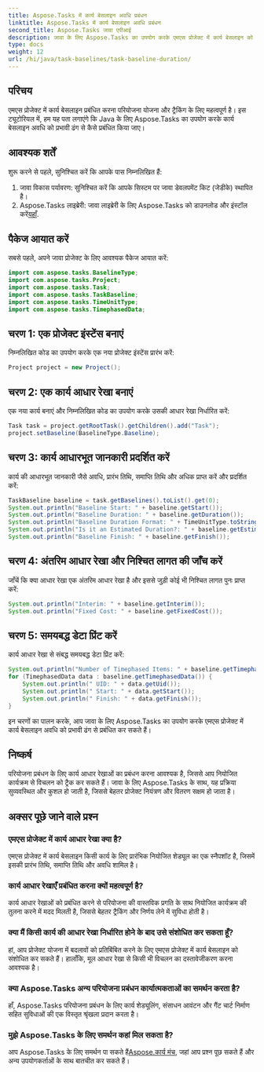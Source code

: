 ```yaml
---
title: Aspose.Tasks में कार्य बेसलाइन अवधि प्रबंधन
linktitle: Aspose.Tasks में कार्य बेसलाइन अवधि प्रबंधन
second_title: Aspose.Tasks जावा एपीआई
description: जावा के लिए Aspose.Tasks का उपयोग करके एमएस प्रोजेक्ट में कार्य बेसलाइन को कुशलतापूर्वक प्रबंधित करना सीखें। यह ट्यूटोरियल आपको प्रक्रिया के माध्यम से चरण-दर-चरण मार्गदर्शन करता है।
type: docs
weight: 12
url: /hi/java/task-baselines/task-baseline-duration/
---
```

## परिचय
एमएस प्रोजेक्ट में कार्य बेसलाइन प्रबंधित करना परियोजना योजना और ट्रैकिंग के लिए महत्वपूर्ण है। इस ट्यूटोरियल में, हम यह पता लगाएंगे कि Java के लिए Aspose.Tasks का उपयोग करके कार्य बेसलाइन अवधि को प्रभावी ढंग से कैसे प्रबंधित किया जाए।
## आवश्यक शर्तें
शुरू करने से पहले, सुनिश्चित करें कि आपके पास निम्नलिखित हैं:
1. जावा विकास पर्यावरण: सुनिश्चित करें कि आपके सिस्टम पर जावा डेवलपमेंट किट (जेडीके) स्थापित है।
2.  Aspose.Tasks लाइब्रेरी: जावा लाइब्रेरी के लिए Aspose.Tasks को डाउनलोड और इंस्टॉल करें[यहाँ](https://releases.aspose.com/tasks/java/).

## पैकेज आयात करें
सबसे पहले, अपने जावा प्रोजेक्ट के लिए आवश्यक पैकेज आयात करें:
```java
import com.aspose.tasks.BaselineType;
import com.aspose.tasks.Project;
import com.aspose.tasks.Task;
import com.aspose.tasks.TaskBaseline;
import com.aspose.tasks.TimeUnitType;
import com.aspose.tasks.TimephasedData;
```
## चरण 1: एक प्रोजेक्ट इंस्टेंस बनाएं
निम्नलिखित कोड का उपयोग करके एक नया प्रोजेक्ट इंस्टेंस प्रारंभ करें:
```java
Project project = new Project();
```
## चरण 2: एक कार्य आधार रेखा बनाएं
एक नया कार्य बनाएं और निम्नलिखित कोड का उपयोग करके उसकी आधार रेखा निर्धारित करें:
```java
Task task = project.getRootTask().getChildren().add("Task");
project.setBaseline(BaselineType.Baseline);
```
## चरण 3: कार्य आधारभूत जानकारी प्रदर्शित करें
कार्य की आधारभूत जानकारी जैसे अवधि, प्रारंभ तिथि, समाप्ति तिथि और अधिक प्राप्त करें और प्रदर्शित करें:
```java
TaskBaseline baseline = task.getBaselines().toList().get(0);
System.out.println("Baseline Start: " + baseline.getStart());
System.out.println("Baseline Duration: " + baseline.getDuration());
System.out.println("Baseline Duration Format: " + TimeUnitType.toString(TimeUnitType.class, baseline.getDuration().getTimeUnit()));
System.out.println("Is it an Estimated Duration?: " + baseline.getEstimatedDuration());
System.out.println("Baseline Finish: " + baseline.getFinish());
```
## चरण 4: अंतरिम आधार रेखा और निश्चित लागत की जाँच करें
जाँचें कि क्या आधार रेखा एक अंतरिम आधार रेखा है और इससे जुड़ी कोई भी निश्चित लागत पुनः प्राप्त करें:
```java
System.out.println("Interim: " + baseline.getInterim());
System.out.println("Fixed Cost: " + baseline.getFixedCost());
```
## चरण 5: समयबद्ध डेटा प्रिंट करें
कार्य आधार रेखा से संबद्ध समयबद्ध डेटा प्रिंट करें:
```java
System.out.println("Number of Timephased Items: " + baseline.getTimephasedData().size());
for (TimephasedData data : baseline.getTimephasedData()) {
    System.out.println(" UID: " + data.getUid());
    System.out.println(" Start: " + data.getStart());
    System.out.println(" Finish: " + data.getFinish());
}
```
इन चरणों का पालन करके, आप जावा के लिए Aspose.Tasks का उपयोग करके एमएस प्रोजेक्ट में कार्य बेसलाइन अवधि को प्रभावी ढंग से प्रबंधित कर सकते हैं।

## निष्कर्ष
परियोजना प्रबंधन के लिए कार्य आधार रेखाओं का प्रबंधन करना आवश्यक है, जिससे आप नियोजित कार्यक्रम से विचलन को ट्रैक कर सकते हैं। जावा के लिए Aspose.Tasks के साथ, यह प्रक्रिया सुव्यवस्थित और कुशल हो जाती है, जिससे बेहतर प्रोजेक्ट नियंत्रण और वितरण सक्षम हो जाता है।
## अक्सर पूछे जाने वाले प्रश्न
### एमएस प्रोजेक्ट में कार्य आधार रेखा क्या है?
एमएस प्रोजेक्ट में कार्य बेसलाइन किसी कार्य के लिए प्रारंभिक नियोजित शेड्यूल का एक स्नैपशॉट है, जिसमें इसकी प्रारंभ तिथि, समाप्ति तिथि और अवधि शामिल है।
### कार्य आधार रेखाएँ प्रबंधित करना क्यों महत्वपूर्ण है?
कार्य आधार रेखाओं को प्रबंधित करने से परियोजना की वास्तविक प्रगति के साथ नियोजित कार्यक्रम की तुलना करने में मदद मिलती है, जिससे बेहतर ट्रैकिंग और निर्णय लेने में सुविधा होती है।
### क्या मैं किसी कार्य की आधार रेखा निर्धारित होने के बाद उसे संशोधित कर सकता हूँ?
हां, आप प्रोजेक्ट योजना में बदलावों को प्रतिबिंबित करने के लिए एमएस प्रोजेक्ट में कार्य बेसलाइन को संशोधित कर सकते हैं। हालाँकि, मूल आधार रेखा से किसी भी विचलन का दस्तावेजीकरण करना आवश्यक है।
### क्या Aspose.Tasks अन्य परियोजना प्रबंधन कार्यात्मकताओं का समर्थन करता है?
हाँ, Aspose.Tasks परियोजना प्रबंधन के लिए कार्य शेड्यूलिंग, संसाधन आवंटन और गैंट चार्ट निर्माण सहित सुविधाओं की एक विस्तृत श्रृंखला प्रदान करता है।
### मुझे Aspose.Tasks के लिए समर्थन कहां मिल सकता है?
 आप Aspose.Tasks के लिए समर्थन पा सकते हैं[Aspose.कार्य मंच](https://forum.aspose.com/c/tasks/15), जहां आप प्रश्न पूछ सकते हैं और अन्य उपयोगकर्ताओं के साथ बातचीत कर सकते हैं।